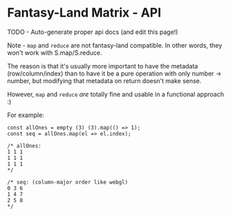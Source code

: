 # Fantasy-Land Matrix - API

TODO - Auto-generate proper api docs (and edit this page!)

Note - `map` and `reduce` are not fantasy-land compatible. In other words, they won't work with S.map/S.reduce.

The reason is that it's usually more important to have the metadata (row/column/index) than to have it be a pure operation with only number -> number, but modifying that metadata on return doesn't make sense.

However, `map` and `reduce` _are_ totally fine and usable in a functional approach :)

For example:

```
const allOnes = empty (3) (3).map(() => 1);
const seq = allOnes.map(el => el.index);

/* allOnes:
1 1 1
1 1 1
1 1 1
*/

/* seq: (column-major order like webgl)
0 3 6
1 4 7
2 5 8
*/
```